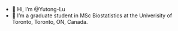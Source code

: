 - 👋 Hi, I’m @Yutong-Lu
- 🌱 I’m a graduate student in MSc Biostatistics at the Univerisity of Toronto, Toronto, ON, Canada.

<!---
Yutong-Lu/Yutong-Lu is a ✨ special ✨ repository because its `README.md` (this file) appears on your GitHub profile.
You can click the Preview link to take a look at your changes.
--->
